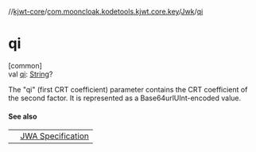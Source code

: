 //[kjwt-core](../../../index.md)/[com.mooncloak.kodetools.kjwt.core.key](../index.md)/[Jwk](index.md)/[qi](qi.md)

# qi

[common]\
val [qi](qi.md): [String](https://kotlinlang.org/api/latest/jvm/stdlib/kotlin/-string/index.html)?

The &quot;qi&quot; (first CRT coefficient) parameter contains the CRT coefficient of the second factor. It is represented as a Base64urlUInt-encoded value.

#### See also

| | |
|---|---|
|  | [JWA Specification](https://www.rfc-editor.org/rfc/rfc7518.html#section-6.3.2.6) |
